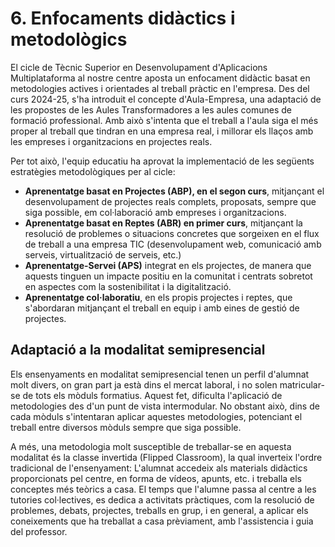 # 6. Enfocaments didàctics i metodològics

El cicle de Tècnic Superior en Desenvolupament d'Aplicacions Multiplataforma al nostre centre aposta un enfocament didàctic basat en metodologies actives i orientades al treball pràctic en l'empresa. Des del curs 2024-25, s'ha introduit el concepte d'Aula-Empresa, una adaptació de les propostes de les Aules Transformadores a les aules comunes de formació professional. Amb això s'intenta que el treball a l'aula siga el més proper al treball que tindran en una empresa real, i millorar els llaços amb les empreses i organitzacions en projectes reals.

Per tot això, l'equip educatiu ha aprovat la implementació de les següents estratègies metodològiques per al cicle:

* **Aprenentatge basat en Projectes (ABP), en el segon curs**, mitjançant el desenvolupament de projectes reals complets, proposats, sempre que siga possible, em col·laboració amb empreses i organitzacions.
* **Aprenentatge basat en Reptes (ABR) en primer curs**, mitjançant la resolució de problemes o situacions  concretes que sorgeixen en el flux de treball a una empresa TIC (desenvolupament web, comunicació amb serveis, virtualització de serveis, etc.)
* **Aprenentatge-Servei (APS)** integrat en els projectes, de manera que aquests tinguen un impacte positiu en la comunitat i centrats sobretot en aspectes com la sostenibilitat i la digitalització.
* **Aprenentatge col·laboratiu**, en els propis projectes i reptes, que s'abordaran mitjançant el treball en equip i amb eines de gestió de projectes.

## Adaptació a la modalitat semipresencial

Els ensenyaments en modalitat semipresencial tenen un perfil d'alumnat molt divers, on gran part ja està dins el mercat laboral, i no solen matricular-se de tots els mòduls formatius. Aquest fet, dificulta l'aplicació de metodologies des d'un punt de vista intermodular. No obstant això, dins de cada mòduls s'intentaran aplicar aquestes metodologies, potenciant el treball entre diversos mòduls sempre que siga possible. 

A més, una metodologia molt susceptible de treballar-se en aquesta modalitat és la classe invertida (Flipped Classroom), la qual inverteix l'ordre tradicional de l'ensenyament: L'alumnat accedeix als materials didàctics proporcionats pel centre, en forma de vídeos, apunts, etc. i treballa els conceptes més teòrics a casa. El temps que l'alumne passa al centre a les tutories col·lectives, es dedica a activitats pràctiques, com la resolució de problemes, debats, projectes, treballs en grup, i en general, a aplicar els coneixements que ha treballat a casa prèviament, amb l'assistencia i guia del professor.

<!--
En este apartat s'ha de consensuar el marc pedagògic que condicionarà el procés 
d'ensenyança-aprenentatge en el cicle, i definir els principis metodològics que guiaran 
el treball del professorat.  
No es tracta de repetir el que ja indica el marc normatiu, sinó de concretar els principis que seran de compliment obligat per a la docència en el corresponent cicle formatiu en el centre. El que dictamina este punt haurà de tindre caràcter prescriptiu i l'equip docent s'ajustarà a estes directrius.  
És  clar  que  aconseguir  consensos  entre  el  professorat  és  difícil,  atesa  la  diversitat d'opinions  i  enfocaments  educatius,  però  considerem  que  este  esforç  és imprescindible. En general parlem d'equips educatius amplis i amb diferents interessos particulars,  és  necessari  comprendre  que  el  consens  és  un  camí  necessari  i  que  el procés requerix diàleg, flexibilitat i compromís per part de tot l'equip docent. 


RD 659/23. Article 13. Principis pedagògics 

1. Les administracions promouran i facilitaran que els equips docents implicats en cada grau incorporen metodologies actives que faciliten els aprenentatges [...] 

Integrar metodologies actives és un mandat establit en el marc normatiu. El professorat 
haurem d'esforçar-nos en el disseny de processos d'aprenentatge que evolucionen des d'un pla teòric i passiu cap a un procés significatiu integrat amb la realitat professional. 
Convertir  l'alumnat  en  protagonista  del  seu  propi  aprenentatge,  enfrontar-lo amb situacions  reals  o  simulades  que  requerisquen  la  resolució  de  problemes,  treball  en equip, presa de decisions, etc., és el camí per a aconseguir futurs professionals amb les habilitats necessàries en els sectors professionals. 

El PCCF ha de reforçar el compromís dels departaments i els equips educatius en este  canvi metodològic i, per això, s'hauran de consensuar les metodologies a utilitzar en els  mòduls del cicle i, si pot ser, potenciar les actives.
-->
